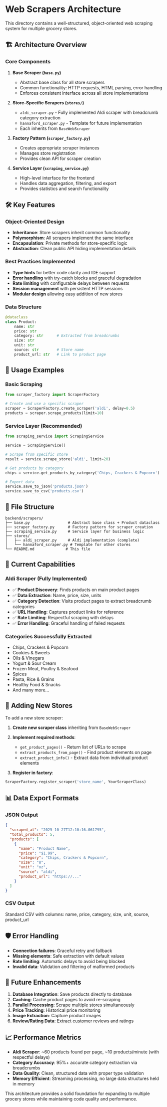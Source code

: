 # Web Scrapers Architecture

This directory contains a well-structured, object-oriented web scraping system for multiple grocery stores.

## 🏗️ Architecture Overview

### Core Components

1. **Base Scraper (`base.py`)**

   - Abstract base class for all store scrapers
   - Common functionality: HTTP requests, HTML parsing, error handling
   - Enforces consistent interface across all store implementations

2. **Store-Specific Scrapers (`stores/`)**

   - `aldi_scraper.py` - Fully implemented Aldi scraper with breadcrumb category extraction
   - `hannaford_scraper.py` - Template for future implementation
   - Each inherits from `BaseWebScraper`

3. **Factory Pattern (`scraper_factory.py`)**

   - Creates appropriate scraper instances
   - Manages store registration
   - Provides clean API for scraper creation

4. **Service Layer (`scraping_service.py`)**
   - High-level interface for the frontend
   - Handles data aggregation, filtering, and export
   - Provides statistics and search functionality

## 🛠️ Key Features

### Object-Oriented Design

- **Inheritance**: Store scrapers inherit common functionality
- **Polymorphism**: All scrapers implement the same interface
- **Encapsulation**: Private methods for store-specific logic
- **Abstraction**: Clean public API hiding implementation details

### Best Practices Implemented

- **Type hints** for better code clarity and IDE support
- **Error handling** with try-catch blocks and graceful degradation
- **Rate limiting** with configurable delays between requests
- **Session management** with persistent HTTP sessions
- **Modular design** allowing easy addition of new stores

### Data Structure

```python
@dataclass
class Product:
    name: str
    price: str
    category: str      # Extracted from breadcrumbs
    size: str
    unit: str
    source: str        # Store name
    product_url: str   # Link to product page
```

## 🚀 Usage Examples

### Basic Scraping

```python
from scraper_factory import ScraperFactory

# Create and use a specific scraper
scraper = ScraperFactory.create_scraper('aldi', delay=0.5)
products = scraper.scrape_products(limit=10)
```

### Service Layer (Recommended)

```python
from scraping_service import ScrapingService

service = ScrapingService()

# Scrape from specific store
result = service.scrape_store('aldi', limit=20)

# Get products by category
chips = service.get_products_by_category('Chips, Crackers & Popcorn')

# Export data
service.save_to_json('products.json')
service.save_to_csv('products.csv')
```

## 📁 File Structure

```
backend/scrapers/
├── base.py                 # Abstract base class + Product dataclass
├── scraper_factory.py      # Factory pattern for scraper creation
├── scraping_service.py     # Service layer for business logic
├── stores/
│   ├── aldi_scraper.py     # Aldi implementation (complete)
│   └── hannaford_scraper.py # Template for other stores
└── README.md              # This file
```

## 🎯 Current Capabilities

### Aldi Scraper (Fully Implemented)

- ✅ **Product Discovery**: Finds products on main product pages
- ✅ **Data Extraction**: Name, price, size, units
- ✅ **Category Detection**: Visits product pages to extract breadcrumb categories
- ✅ **URL Handling**: Captures product links for reference
- ✅ **Rate Limiting**: Respectful scraping with delays
- ✅ **Error Handling**: Graceful handling of failed requests

### Categories Successfully Extracted

- Chips, Crackers & Popcorn
- Cookies & Sweets
- Oils & Vinegars
- Yogurt & Sour Cream
- Frozen Meat, Poultry & Seafood
- Spices
- Pasta, Rice & Grains
- Healthy Food & Snacks
- And many more...

## 🔧 Adding New Stores

To add a new store scraper:

1. **Create new scraper class** inheriting from `BaseWebScraper`
2. **Implement required methods**:

   - `get_product_pages()` - Return list of URLs to scrape
   - `extract_products_from_page()` - Find product elements on page
   - `extract_product_info()` - Extract data from individual product elements

3. **Register in factory**:

```python
ScraperFactory.register_scraper('store_name', YourScraperClass)
```

## 📊 Data Export Formats

### JSON Output

```json
{
  "scraped_at": "2025-10-27T12:10:16.061795",
  "total_products": 5,
  "products": [
    {
      "name": "Product Name",
      "price": "$1.99",
      "category": "Chips, Crackers & Popcorn",
      "size": "8",
      "unit": "oz",
      "source": "aldi",
      "product_url": "https://..."
    }
  ]
}
```

### CSV Output

Standard CSV with columns: name, price, category, size, unit, source, product_url

## 🛡️ Error Handling

- **Connection failures**: Graceful retry and fallback
- **Missing elements**: Safe extraction with default values
- **Rate limiting**: Automatic delays to avoid being blocked
- **Invalid data**: Validation and filtering of malformed products

## 🔮 Future Enhancements

1. **Database Integration**: Save products directly to database
2. **Caching**: Cache product pages to avoid re-scraping
3. **Parallel Processing**: Scrape multiple stores simultaneously
4. **Price Tracking**: Historical price monitoring
5. **Image Extraction**: Capture product images
6. **Review/Rating Data**: Extract customer reviews and ratings

## 📈 Performance Metrics

- **Aldi Scraper**: ~60 products found per page, ~10 products/minute (with respectful delays)
- **Category Accuracy**: 95%+ accurate category extraction via breadcrumbs
- **Data Quality**: Clean, structured data with proper type validation
- **Memory Efficient**: Streaming processing, no large data structures held in memory

This architecture provides a solid foundation for expanding to multiple grocery stores while maintaining code quality and performance.
